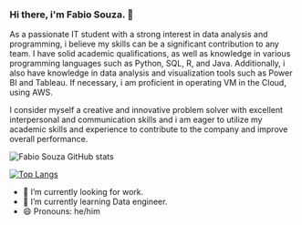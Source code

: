 ### Hi there, i'm Fabio Souza.  👋

As a passionate IT student with a strong interest in data analysis and programming, i believe my skills can be a significant contribution to any team. I have solid academic qualifications, as well as knowledge in various programming languages such as Python, SQL, R, and Java. Additionally, i also have knowledge in data analysis and visualization tools such as Power BI and Tableau. If necessary, i am proficient in operating VM in the Cloud, using AWS.

I consider myself a creative and innovative problem solver with excellent interpersonal and communication skills and i am eager to utilize my academic skills and experience to contribute to the company and improve overall performance.

![Fabio Souza GitHub stats](https://github-readme-stats.vercel.app/api?username=fabioso22&show_icons=true&theme=radical)

[![Top Langs](https://github-readme-stats.vercel.app/api/top-langs/?username=fabioso22)](https://github.com/fabioso22/github-readme-stats)

- 🔭 I’m currently looking for work.
- 🌱 I’m currently learning Data engineer.
- 😄 Pronouns: he/him
